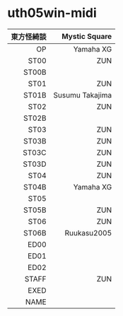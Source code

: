 # uth05win-midi

|東方怪綺談|Mystic Square|
|----:|----:|
|OP	  |Yamaha XG|
|ST00	|ZUN|
|ST00B	||
|ST01	|ZUN|
|ST01B	|Susumu Takajima|
|ST02	|ZUN|
|ST02B	||
|ST03	|ZUN|
|ST03B	|ZUN|
|ST03C	|ZUN|
|ST03D	|ZUN|
|ST04	|ZUN|
|ST04B	|Yamaha XG|
|ST05	||
|ST05B	|ZUN|
|ST06	|ZUN|
|ST06B	|Ruukasu2005|
|ED00	||
|ED01	||
|ED02	||
|STAFF	|ZUN|
|EXED	||
|NAME	||
